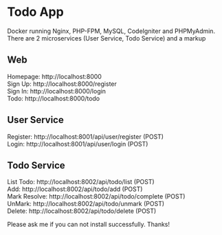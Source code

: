 # Todo App

Docker running Nginx, PHP-FPM, MySQL, CodeIgniter and PHPMyAdmin.  
There are 2 microservices (User Service, Todo Service) and a markup  

## Web

Homepage: http://localhost:8000  
Sign Up: http://localhost:8000/register  
Sign In: http://localhost:8000/login  
Todo: http://localhost:8000/todo  

## User Service

Register: http://localhost:8001/api/user/register (POST)  
Login: http://localhost:8001/api/user/login (POST)  

## Todo Service

List Todo: http://localhost:8002/api/todo/list (POST)  
Add: http://localhost:8002/api/todo/add (POST)  
Mark Resolve: http://localhost:8002/api/todo/complete (POST)  
UnMark: http://localhost:8002/api/todo/unmark (POST)  
Delete: http://localhost:8002/api/todo/delete (POST)  

Please ask me if you can not install successfully. Thanks!

